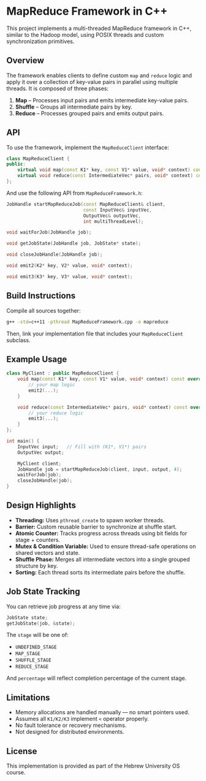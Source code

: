 # MapReduce Framework in C++

This project implements a multi-threaded MapReduce framework in C++, similar to the Hadoop model, using POSIX threads and custom synchronization primitives.

## Overview

The framework enables clients to define custom `map` and `reduce` logic and apply it over a collection of key-value pairs in parallel using multiple threads. It is composed of three phases:

1. **Map** – Processes input pairs and emits intermediate key-value pairs.
2. **Shuffle** – Groups all intermediate pairs by key.
3. **Reduce** – Processes grouped pairs and emits output pairs.

## API

To use the framework, implement the `MapReduceClient` interface:

```cpp
class MapReduceClient {
public:
    virtual void map(const K1* key, const V1* value, void* context) const = 0;
    virtual void reduce(const IntermediateVec* pairs, void* context) const = 0;
};
```

And use the following API from `MapReduceFramework.h`:

```cpp
JobHandle startMapReduceJob(const MapReduceClient& client,
                            const InputVec& inputVec,
                            OutputVec& outputVec,
                            int multiThreadLevel);

void waitForJob(JobHandle job);

void getJobState(JobHandle job, JobState* state);

void closeJobHandle(JobHandle job);

void emit2(K2* key, V2* value, void* context);

void emit3(K3* key, V3* value, void* context);
```

## Build Instructions

Compile all sources together:

```bash
g++ -std=c++11 -pthread MapReduceFramework.cpp -o mapreduce
```

Then, link your implementation file that includes your `MapReduceClient` subclass.

## Example Usage

```cpp
class MyClient : public MapReduceClient {
    void map(const K1* key, const V1* value, void* context) const override {
        // your map logic
        emit2(...);
    }

    void reduce(const IntermediateVec* pairs, void* context) const override {
        // your reduce logic
        emit3(...);
    }
};

int main() {
    InputVec input;   // Fill with (K1*, V1*) pairs
    OutputVec output;

    MyClient client;
    JobHandle job = startMapReduceJob(client, input, output, 4);
    waitForJob(job);
    closeJobHandle(job);
}
```

## Design Highlights

- **Threading:** Uses `pthread_create` to spawn worker threads.
- **Barrier:** Custom reusable barrier to synchronize at shuffle start.
- **Atomic Counter:** Tracks progress across threads using bit fields for stage + counters.
- **Mutex & Condition Variable:** Used to ensure thread-safe operations on shared vectors and state.
- **Shuffle Phase:** Merges all intermediate vectors into a single grouped structure by key.
- **Sorting:** Each thread sorts its intermediate pairs before the shuffle.

## Job State Tracking

You can retrieve job progress at any time via:

```cpp
JobState state;
getJobState(job, &state);
```

The `stage` will be one of:
- `UNDEFINED_STAGE`
- `MAP_STAGE`
- `SHUFFLE_STAGE`
- `REDUCE_STAGE`

And `percentage` will reflect completion percentage of the current stage.

## Limitations

- Memory allocations are handled manually — no smart pointers used.
- Assumes all `K1/K2/K3` implement `<` operator properly.
- No fault tolerance or recovery mechanisms.
- Not designed for distributed environments.

## License

This implementation is provided as part of the Hebrew University OS course.
